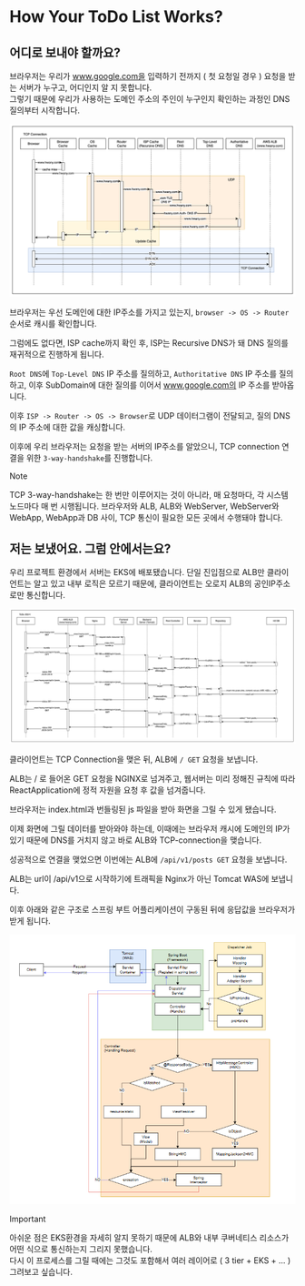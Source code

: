 # How Your ToDo List Works?

## 어디로 보내야 할까요?

브라우저는 우리가 www.google.com을 입력하기 전까지 ( 첫 요청일 경우 ) 요청을 받는 서버가 누구고, 어디인지 알 지 못합니다.  
그렇기 때문에 우리가 사용하는 도메인 주소의 주인이 누구인지 확인하는 과정인 DNS 질의부터 시작합니다.

![TCP-Connection](./assets/images/tcp.png)

브라우저는 우선 도메인에 대한 IP주소를 가지고 있는지, `browser -> OS -> Router` 순서로 캐시를 확인합니다.

그럼에도 없다면, ISP cache까지 확인 후, ISP는 Recursive DNS가 돼 DNS 질의를 재귀적으로 진행하게 됩니다.

`Root DNS`에 `Top-Level DNS` IP 주소를 질의하고, `Authoritative DNS` IP 주소를 질의하고, 이후 SubDomain에 대한 질의를 이어서 www.google.com의 IP 주소를 받아옵니다.

이후 `ISP -> Router -> OS -> Browser`로 UDP 데이터그램이 전달되고, 질의 DNS의 IP 주소에 대한 값을 캐싱합니다.

이후에 우리 브라우저는 요청을 받는 서버의 IP주소를 알았으니, TCP connection 연결을 위한 `3-way-handshake`를 진행합니다.

> [!NOTE]  
> TCP 3-way-handshake는 한 번만 이루어지는 것이 아니라, 매 요청마다, 각 시스템 노드마다 매 번 시행됩니다. 브라우저와 ALB, ALB와 WebServer, WebServer와 WebApp, WebApp과 DB 사이, TCP 통신이 필요한 모든 곳에서 수행돼야 합니다.

## 저는 보냈어요. 그럼 안에서는요?

우리 프로젝트 환경에서 서버는 EKS에 배포됐습니다. 단일 진입점으로 ALB만 클라이언트는 알고 있고 내부 로직은 모르기 때문에, 클라이언트는 오로지 ALB의 공인IP주소로만 통신합니다.

![request](./assets/images/request.png)

클라이언트는 TCP Connection을 맺은 뒤, ALB에 `/ GET` 요청을 보냅니다.

ALB는 / 로 들어온 GET 요청을 NGINX로 넘겨주고, 웹서버는 미리 정해진 규칙에 따라 ReactApplication에 정적 자원을 요청 후 값을 넘겨줍니다.

브라우저는 index.html과 번들링된 js 파일을 받아 화면을 그릴 수 있게 됐습니다.

이제 화면에 그릴 데이터를 받아와야 하는데, 이때에는 브라우저 캐시에 도메인의 IP가 있기 때문에 DNS를 거치지 않고 바로 ALB와 TCP-connection을 맺습니다.

성공적으로 연결을 맺었으면 이번에는 ALB에 `/api/v1/posts GET` 요청을 보냅니다.

ALB는 url이 /api/v1으로 시작하기에 트래픽을 Nginx가 아닌 Tomcat WAS에 보냅니다.

이후 아래와 같은 구조로 스프링 부트 어플리케이션이 구동된 뒤에 응답값을 브라우저가 받게 됩니다.

![Handling](./assets/images/springboot.png)

> [!IMPORTANT]  
> 아쉬운 점은 EKS환경을 자세히 알지 못하기 때문에 ALB와 내부 쿠버네티스 리소스가 어떤 식으로 통신하는지 그리지 못했습니다.  
> 다시 이 프로세스를 그릴 때에는 그것도 포함해서 여러 레이어로 ( 3 tier + EKS + ... ) 그려보고 싶습니다.
